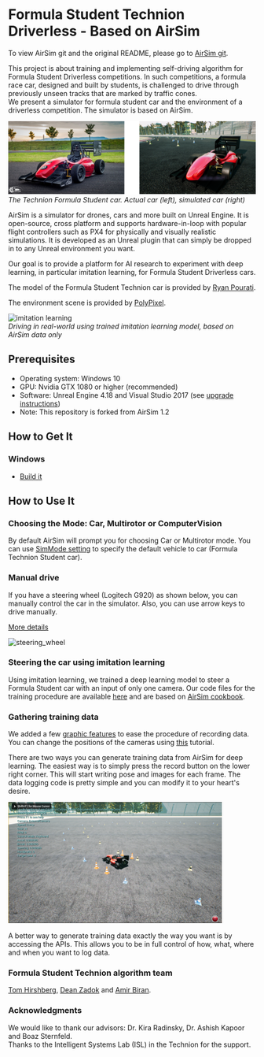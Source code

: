 # Formula Student Technion Driverless - Based on AirSim

To view AirSim git and the original README, please go to [AirSim git](https://github.com/Microsoft/AirSim).

This project is about training and implementing self-driving algorithm for Formula Student Driverless competitions. In such competitions, a formula race car, designed and built by students, is challenged to drive through previously unseen tracks that are marked by traffic cones.  
We present a simulator for formula student car and the environment of a driverless competition. The simulator is based on AirSim.  

![technion_formula_car](docs/images/technion_formula_car.png)  
*The Technion Formula Student car. Actual car (left), simulated car (right)*  

AirSim is a simulator for drones, cars and more built on Unreal Engine. It is open-source, cross platform and supports hardware-in-loop with popular flight controllers such as PX4 for physically and visually realistic simulations. It is developed as an Unreal plugin that can simply be dropped in to any Unreal environment you want.  

Our goal is to provide a platform for AI research to experiment with deep learning, in particular imitation learning, for Formula Student Driverless cars.  

The model of the Formula Student Technion car is provided by [Ryan Pourati](https://www.linkedin.com/in/ryanpo).

The environment scene is provided by [PolyPixel](https://www.polypixel3d.com/).

![imitation learning](docs/images/imitation_learning_real_example.gif)  
*Driving in real-world using trained imitation learning model, based on AirSim data only*  

## Prerequisites

* Operating system: Windows 10
* GPU: Nvidia GTX 1080 or higher (recommended)
* Software: Unreal Engine 4.18 and Visual Studio 2017 (see [upgrade instructions](docs/unreal_upgrade.md))
* Note: This repository is forked from AirSim 1.2

## How to Get It

### Windows
* [Build it](docs/build_FSTDriverless_windows.md)

## How to Use It

### Choosing the Mode: Car, Multirotor or ComputerVision
By default AirSim will prompt you for choosing Car or Multirotor mode. You can use [SimMode setting](docs/settings.md#simmode) to specify the default vehicle to car (Formula Technion Student car).

### Manual drive

If you have a steering wheel (Logitech G920) as shown below, you can manually control the car in the simulator. Also, you can use arrow keys to drive manually.

[More details](docs/steering_wheel_installation.md)

![steering_wheel](docs/images/steering_wheel.gif)

### Steering the car using imitation learning

Using imitation learning, we trained a deep learning model to steer a Formula Student car with an input of only one camera. Our code files for the training procedure are available [here](https://github.com/FSTDriverless/AirSim/tree/master/PythonClient/imitation_learning) and are based on [AirSim cookbook](https://github.com/Microsoft/AutonomousDrivingCookbook).

### Gathering training data

We added a few [graphic features](docs/graphic_features.md) to ease the procedure of recording data.  
You can change the positions of the cameras using [this](docs/cameras_positioning.md) tutorial.  

There are two ways you can generate training data from AirSim for deep learning. The easiest way is to simply press the record button on the lower right corner. This will start writing pose and images for each frame. The data logging code is pretty simple and you can modify it to your heart's desire.

![record screenshot](docs/images/recording_button.PNG)

A better way to generate training data exactly the way you want is by accessing the APIs. This allows you to be in full control of how, what, where and when you want to log data. 


### Formula Student Technion algorithm team

[Tom Hirshberg](https://www.linkedin.com/in/tom-hirshberg-93935b16b/), [Dean Zadok](https://www.linkedin.com/in/dean-zadok-36886791/) and [Amir Biran](https://www.linkedin.com/in/amir-biran-199891125/).  

### Acknowledgments  

We would like to thank our advisors: Dr. Kira Radinsky, Dr. Ashish Kapoor and Boaz Sternfeld.  
Thanks to the Intelligent Systems Lab (ISL) in the Technion for the support.
